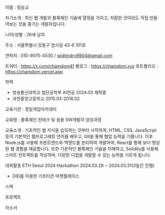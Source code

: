 이름 : 정승교

자기소개 : 최신 웹 개발과 블록체인 기술에 열정을 가지고, 자잘한 것이라도 직접 만들어보는 것을 즐기는 개발자입니다.

나이/성별 : 26세 남자

주소 : 서울특별시 강동구 암사길 43-6 101호

연락처 : 010-9075-4530 / wjdtmdry9904@gmail.com

트위터 : https://x.com/chamdom41
블로그 : https://chamdom.xyz
포트폴리오 : https://chamdom.vercel.app

학력

- 방송통신대학교 첨단공학부 AI전공 2024.03 재학중
- 과천중앙고등학교 2015.03-2018.02

교육기관 : 경일게임아카데미

교육명 : 블록체인 핀테크 및 응용 SW개발자 양성과정

교육소개 : 기초적인 웹 지식을 습득하는 것부터 시작하여, HTML, CSS, JavaScript 등의 기본적인 웹프로그래밍 언어를 배우고, Git을 통해 협업 능력을 기릅니다.
이후 Node.js를 사용해 프론트엔드와 백엔드를 분리하여 개발하며, React를 통해 보다 향상된 웹 경험을 제공합니다. 또한 기본적인 블록체인 기술을 이해하고, Solidity를 사용해 스마트 컨트랙트를 작성하며, 다양한 디앱을 개발할 수 있는 능력을 기르게 됩니다.

대외활동
ETH Seoul 2024 Hackathon 2024.03.29 ~ 2024.03.31(3일간 진행)

- DID를 이용한 기프티콘 마켓플레이스

스택

프로젝트

자소서
